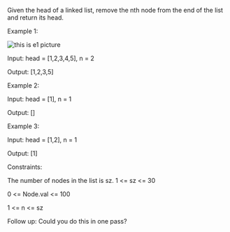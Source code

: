 Given the head of a linked list, remove the nth node from the end of the list and return its head.

Example 1:

![this is e1 picture](https://assets.leetcode.com/uploads/2020/10/03/remove_ex1.jpg)

Input: head = [1,2,3,4,5], n = 2

Output: [1,2,3,5]

Example 2:

Input: head = [1], n = 1

Output: []

Example 3:

Input: head = [1,2], n = 1

Output: [1]
 

Constraints:

The number of nodes in the list is sz.
1 <= sz <= 30

0 <= Node.val <= 100

1 <= n <= sz

Follow up: Could you do this in one pass?